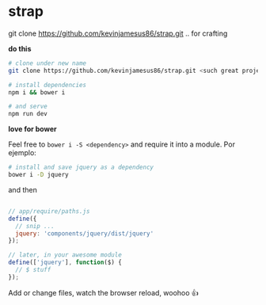 # strap
git clone https://github.com/kevinjamesus86/strap.git <new name>.. for crafting


**do this**

```sh
# clone under new name
git clone https://github.com/kevinjamesus86/strap.git <such great project>

# install dependencies
npm i && bower i

# and serve
npm run dev
```

**love for bower**

Feel free to `bower i -S <dependency>` and require it into a module. Por ejemplo:

```sh
# install and save jquery as a dependency
bower i -D jquery
```

and then

```js

// app/require/paths.js
define({
  // snip ...
  jquery: 'components/jquery/dist/jquery'
});

// later, in your awesome module
define(['jquery'], function($) {
  // $ stuff
});
```

Add or change files, watch the browser reload, woohoo :+1:
